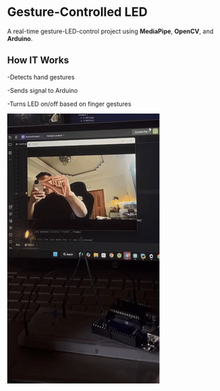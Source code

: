 # Gesture-Controlled LED

A real-time gesture-LED-control project using **MediaPipe**, **OpenCV**, and **Arduino**.


## How IT Works

-Detects hand gestures

-Sends signal to Arduino 

-Turns LED on/off based on finger gestures

![Demo](MainFile-project/images/prev.gif)
